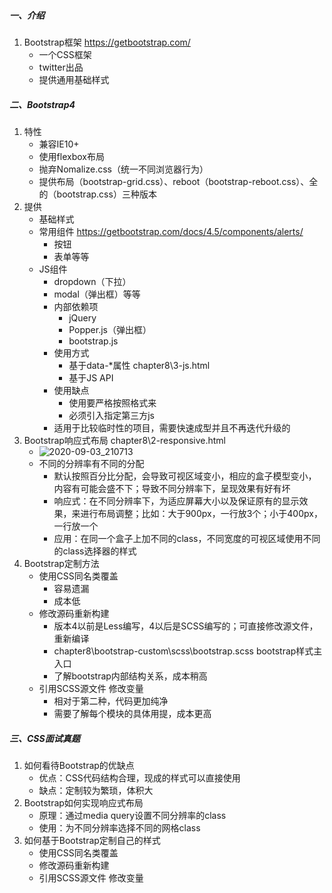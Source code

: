 ##### 一、介绍

1. Bootstrap框架  https://getbootstrap.com/
   - 一个CSS框架
   - twitter出品
   - 提供通用基础样式

##### 二、Bootstrap4

1. 特性
   - 兼容IE10+
   - 使用flexbox布局
   - 抛弃Nomalize.css（统一不同浏览器行为）
   - 提供布局（bootstrap-grid.css）、reboot（bootstrap-reboot.css）、全的（bootstrap.css）三种版本
2. 提供
   - 基础样式
   - 常用组件  https://getbootstrap.com/docs/4.5/components/alerts/
     - 按钮
     - 表单等等
   - JS组件
     - dropdown（下拉）
     - modal（弹出框）等等
     - 内部依赖项
       - jQuery
       - Popper.js（弹出框）
       - bootstrap.js
     - 使用方式
       - 基于data-*属性   chapter8\3-js.html
       - 基于JS  API
     - 使用缺点
       - 使用要严格按照格式来
       - 必须引入指定第三方js
     - 适用于比较临时性的项目，需要快速成型并且不再迭代升级的
3. Bootstrap响应式布局  chapter8\2-responsive.html
   - ![2020-09-03_210713](D:\coding\cssBreak\md\mdPic\第八章\2020-09-03_210713.png)
   - 不同的分辨率有不同的分配
     - 默认按照百分比分配，会导致可视区域变小，相应的盒子模型变小，内容有可能会盛不下；导致不同分辨率下，呈现效果有好有坏
     - 响应式：在不同分辨率下，为适应屏幕大小以及保证原有的显示效果，来进行布局调整；比如：大于900px，一行放3个；小于400px，一行放一个
     - 应用：在同一个盒子上加不同的class，不同宽度的可视区域使用不同的class选择器的样式
4. Bootstrap定制方法
   - 使用CSS同名类覆盖
     - 容易遗漏
     - 成本低
   - 修改源码重新构建
     - 版本4以前是Less编写，4以后是SCSS编写的；可直接修改源文件，重新编译
     - chapter8\bootstrap-custom\scss\bootstrap.scss  bootstrap样式主入口
     - 了解bootstrap内部结构关系，成本稍高
   - 引用SCSS源文件  修改变量
     - 相对于第二种，代码更加纯净
     - 需要了解每个模块的具体用提，成本更高

##### 三、CSS面试真题

1. 如何看待Bootstrap的优缺点
   - 优点：CSS代码结构合理，现成的样式可以直接使用
   - 缺点：定制较为繁琐，体积大
2. Bootstrap如何实现响应式布局
   - 原理：通过media query设置不同分辨率的class
   - 使用：为不同分辨率选择不同的网格class
3. 如何基于Bootstrap定制自己的样式
   - 使用CSS同名类覆盖
   - 修改源码重新构建
   - 引用SCSS源文件  修改变量



